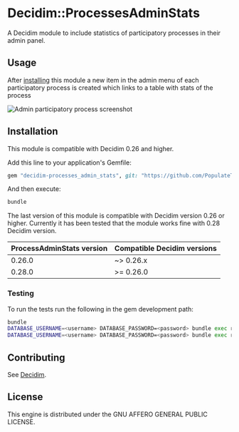 # Decidim::ProcessesAdminStats

A Decidim module to include statistics of participatory processes in their admin panel.

## Usage
After [installing](#installation) this module a new item in the admin menu of each participatory process is created which links to a table with stats of the process

![Admin participatory process screenshot](https://github.com/PopulateTools/decidim-module-processes_admin_stats/assets/446459/6c113e8f-3588-49eb-a433-c090fbee5892)

## Installation

This module is compatible with Decidim 0.26 and higher.

Add this line to your application's Gemfile:

```ruby
gem "decidim-processes_admin_stats", git: "https://github.com/PopulateTools/decidim-module-processes_admin_stats.git", branch: "main"
```

And then execute:

```bash
bundle
```

The last version of this module is compatible with Decidim version 0.26 or higher. Currently it has been tested that the module works fine with 0.28 Decidim version.

| ProcessAdminStats version | Compatible Decidim versions |
|---|---|
| 0.26.0 | ~> 0.26.x |
| 0.28.0 | >= 0.26.0 |

### Testing

To run the tests run the following in the gem development path:

```bash
bundle
DATABASE_USERNAME=<username> DATABASE_PASSWORD=<password> bundle exec rake test_app
DATABASE_USERNAME=<username> DATABASE_PASSWORD=<password> bundle exec rspec
```

## Contributing

See [Decidim](https://github.com/decidim/decidim).

## License

This engine is distributed under the GNU AFFERO GENERAL PUBLIC LICENSE.

